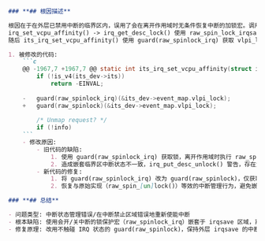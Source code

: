 ```markdown
### **## 根因描述**

根因在于在外层已禁用中断的临界区内，误用了会在离开作用域时无条件恢复中断的加锁宏。调用链为：
irq_set_vcpu_affinity() -> irq_get_desc_lock() 使用 raw_spin_lock_irqsave() 关闭中断；
随后 its_irq_set_vcpu_affinity() 使用 guard(raw_spinlock_irq) 获取 vlpi_lock。该宏对应 raw_spin_lock_irq/raw_spin_unlock_irq 语义，退出作用域时会直接开启中断。结果是在仍处于外层 irqsave 临界区时过早开启中断，导致 irq_put_desc_unlock() 发现中断状态不匹配并发出警告，存在嵌套中断状态管理错误的风险。

1. 被修改的代码:
    ```c
    @@ -1967,7 +1967,7 @@ static int its_irq_set_vcpu_affinity(struct irq_data *d, void *vcpu_info)
     	if (!is_v4(its_dev->its))
     		return -EINVAL;
     
    -	guard(raw_spinlock_irq)(&its_dev->event_map.vlpi_lock);
    +	guard(raw_spinlock)(&its_dev->event_map.vlpi_lock);
     
     	/* Unmap request? */
     	if (!info)
    ```
    - 修改原因:
        - 旧代码的缺陷:
            1. 使用 guard(raw_spinlock_irq) 获取锁，离开作用域时执行 raw_spin_unlock_irq，导致无条件开启中断，破坏外层 raw_spin_lock_irqsave() 所维护的中断关闭状态。
            2. 造成嵌套临界区中断状态不一致，irq_put_desc_unlock() 警告，存在竞态与时序问题风险。
        - 新代码的修复:
            1. 将 guard(raw_spinlock_irq) 改为 guard(raw_spinlock)，仅获取/释放自旋锁，不改变中断状态，从而保持外层 irqsave 关闭中断的语义不变。
            2. 恢复与原始实现（raw_spin_[un]lock()）等效的中断管理行为，避免嵌套中断状态错配。

### **## 总结**

- 问题类型: 中断状态管理错误/在中断禁止区域错误地重新使能中断
- 根本缺陷: 使用会开/关中断的锁保护宏（raw_spinlock_irq）嵌套于 irqsave 区域，离开作用域时无条件开中断
- 修复原理: 改用不触碰 IRQ 状态的 guard(raw_spinlock)，保持外层 irqsave 的中断关闭状态，消除嵌套状态不一致
```